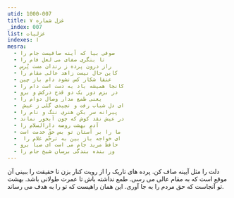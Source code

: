 ```yaml
---
utid: 1000-007
title: غزل شماره ۷
_index: 007
list: غزلیات
indexes: ا
mesra:
  - صوفی بیا که آینه صافیست جام را
  - تا بنگری صفای می لعل فام را
  - راز درون پرده ز رندان مست پُرس
  - کاین حال نیست زاهد عالی مقام را
  - عنقا شکار کس نشود دام باز چین
  - کانجا همیشه باد به دست است دام را
  - در بزم دور یک دو قدح درکش و برو
  - یعنی طمع مدار وصال دوام را
  - ‌ ای دل شباب رفت و نچیدی گلی ز عیش
  - پیرانه سر بکن هنری ننگ و نام را
  - در عیش نقد کوش که چون آبخور نماند
  - آدم بهشت روضه دارالسلام را
  - ما را بر آستان تو بس حقّ خدمت است
  - ‌ ای خواجه باز بین به ترحّم غلام را
  - حافظ مرید جام می است ای صبا برو
  - وز بنده بندگی برسان شیخ جام را
---
```

دلت را مثل آیینه صاف کن. پرده های تاریک را از رویت کنار بزن تا حقیقت را ببینی آن موقع است که به مقام عالی می رسی. طمع نداشته باش تا عمرت طولانی باشد. بهشت تو آنجاست که حق مردم را به جا آوری. این همان راهیست که تو را به هدف می رساند.
